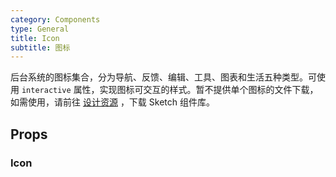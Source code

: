 ```yaml
---
category: Components
type: General
title: Icon
subtitle: 图标
---
```


后台系统的图标集合，分为导航、反馈、编辑、工具、图表和生活五种类型。可使用 `interactive` 属性，实现图标可交互的样式。暂不提供单个图标的文件下载，如需使用，请前往 [设计资源](#/docs/resource) ，下载 Sketch 组件库。

## Props

### Icon
